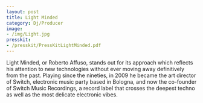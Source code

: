 ```yaml
---
layout: post
title: Light Minded
category: Dj/Producer
image:
- /img/Light.jpg
presskit:
- /presskit/PressKitLightMinded.pdf
---
```

Light Minded, or Roberto Affuso, stands out for its approach which reflects his attention to new technologies without ever moving away definitively from the past. Playing since the nineties, in 2009 he became the art director of Switch, electronic music party based in Bologna, and now the co-founder of Switch Music Recordings, a record label that crosses the deepest techno as well as the most delicate electronic vibes.
